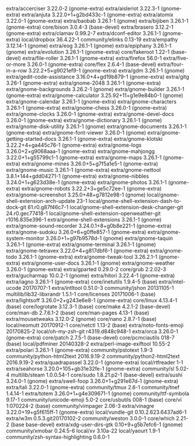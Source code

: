 extra/accerciser 3.22.0-2 (gnome-extra)
extra/aisleriot 3.22.3-1 (gnome-extra)
extra/anjuta 3.22.0+1+g2bd433c-1 (gnome-extra)
extra/atomix 3.22.0-1 (gnome-extra)
extra/baobab 3.26.1-1 (gnome)
extra/bijiben 3.26.1-1 (gnome-extra)
core/bison 3.0.4-3 (base-devel)
extra/brasero 3.12.2-1 (gnome-extra)
extra/clamav 0.99.2-7
extra/dconf-editor 3.26.1-1 (gnome-extra)
local/dropbox 36.4.22-1
community/elinks 0.13-19
extra/empathy 3.12.14-1 (gnome)
extra/eog 3.26.1-1 (gnome)
extra/epiphany 3.26.1-1 (gnome)
extra/evolution 3.26.1-1 (gnome-extra)
core/fakeroot 1.22-1 (base-devel)
extra/file-roller 3.26.1-1 (gnome-extra)
extra/firefox 56.0-1
extra/five-or-more 3.26.0-1 (gnome-extra)
core/flex 2.6.4-1 (base-devel)
extra/four-in-a-row 3.22.2+5+g9021ef9-1 (gnome-extra)
extra/gdm 3.26.1-1 (gnome)
extra/gedit-code-assistance 3.16.0+4+gd19b879-1 (gnome-extra)
extra/gitg 3.26-1 (gnome-extra)
extra/gnome-2048 3.26.1-1 (gnome-extra)
extra/gnome-backgrounds 3.26.2-1 (gnome)
extra/gnome-builder 3.26.1-1 (gnome-extra)
extra/gnome-calculator 3.25.92+11+g1e9e84b0-1 (gnome)
extra/gnome-calendar 3.26.1-1 (gnome-extra)
extra/gnome-characters 3.26.1-1 (gnome-extra)
extra/gnome-chess 3.26.0-1 (gnome-extra)
extra/gnome-clocks 3.26.0-1 (gnome-extra)
extra/gnome-devel-docs 3.26.0-1 (gnome-extra)
extra/gnome-dictionary 3.26.1-1 (gnome)
extra/gnome-disk-utility 3.26.1-1 (gnome)
extra/gnome-documents 3.26.1-1 (gnome-extra)
extra/gnome-font-viewer 3.26.0-1 (gnome)
extra/gnome-getting-started-docs 3.26.1-1 (gnome-extra)
extra/gnome-klotski 3.22.2+4+ga445c76-1 (gnome-extra)
extra/gnome-logs 3.26.0+2+g9068aaa-1 (gnome-extra)
extra/gnome-mahjongg 3.22.0+1+g55799c1-1 (gnome-extra)
extra/gnome-maps 3.26.1-1 (gnome-extra)
extra/gnome-mines 3.26.0+5+g7f5a1e5-1 (gnome-extra)
extra/gnome-music 3.26.1-1 (gnome-extra)
extra/gnome-nettool 3.8.1+144+gdd04271-1 (gnome-extra)
extra/gnome-nibbles 3.24.0+1+g623d38e-1 (gnome-extra)
extra/gnome-photos 3.26.1-1 (gnome-extra)
extra/gnome-robots 3.22.2+3+ge5c72ee-1 (gnome-extra)
extra/gnome-screenshot 3.25.0+48+g7812e98-1 (gnome)
local/gnome-shell-extension-arch-update 23-1
local/gnome-shell-extension-dash-to-dock-git 61.r0.g87f46c7-1
local/gnome-shell-extension-desk-changer-git 24.r0.gec77418-1
local/gnome-shell-extension-openweather-git r1016.835e396-1
extra/gnome-shell-extensions 3.26.1-1 (gnome)
extra/gnome-sound-recorder 3.24.0.1+8+g0b8e221-1 (gnome-extra)
extra/gnome-sudoku 3.26.0+6+g0ffe857-1 (gnome-extra)
extra/gnome-system-monitor 3.26.0+1+g97b9578d-1 (gnome)
extra/gnome-taquin 3.26.1-1 (gnome-extra)
extra/gnome-terminal 3.26.1-1 (gnome)
extra/gnome-tetravex 3.22.0+4+g817dbf6-1 (gnome-extra)
extra/gnome-todo 3.26.1-1 (gnome-extra)
extra/gnome-tweak-tool 3.26.2.1-1 (gnome-extra)
extra/gnome-user-docs 3.26.1-1 (gnome)
extra/gnome-weather 3.26.0-1 (gnome-extra)
extra/gparted 0.29.0-2
core/grub 2:2.02-3
extra/gucharmap 10.0.2-1 (gnome)
extra/hitori 3.22.4-1 (gnome-extra)
extra/iagno 3.26.1-1 (gnome-extra)
core/inetutils 1.9.4-5 (base)
extra/intel-ucode 20170707-1
extra/intltool 0.51.0-3
community/jshon 20131105-1
multilib/lib32-libxrandr 1.5.1-1
core/licenses 20171006-1 (base)
extra/lightsoff 3.26.0+2+g243e6e8-1 (gnome-extra)
core/linux 4.13.4-1 (base)
core/logrotate 3.12.3-1 (base)
core/make 4.2.1-2 (base-devel)
core/man-db 2.7.6.1-2 (base)
core/man-pages 4.13-1 (base)
extra/mousetweaks 3.12.0-2 (gnome)
core/nano 2.8.7-1 (base)
local/neomutt 20170912-1
core/netctl 1.13-2 (base)
extra/noto-fonts-emoji 20170825-2
local/oh-my-zsh-git r4319.d848c948-1
extra/orca 3.26.0-1 (gnome-extra)
core/patch 2.7.5-1 (base-devel)
core/pcmciautils 018-7 (base)
local/pdfminer 20140328-2
extra/perl-image-exiftool 10.55-2
extra/polari 3.26.1-1 (gnome-extra)
community/pstotext 1.9-3
community/python-html2text 2016.9.19-2
community/python2-html2text 2016.9.19-2
extra/quadrapassel 3.22.0-1 (gnome-extra)
local/rtfreader 1-1
extra/seahorse 3.20.0+105+gb31e32fe-1 (gnome-extra)
community/sl 5.02-4
multilib/steam 1.0.0.54-1
core/sudo 1.8.21.p2-1 (base-devel)
extra/sushi 3.24.0-1 (gnome)
extra/swell-foop 3.26.0+1+g291e67d-1 (gnome-extra)
extra/tali 3.22.0-1 (gnome-extra)
community/tmux 2.6-1
community/tnef 1.4.14-1
extra/totem 3.26.0+1+g4e309671-1 (gnome)
community/ttf-symbola 9.17-1
community/unicode-emoji 5.0-2
core/usbutils 008-1 (base)
core/vi 1:070224-2 (base)
community/vimpager 2.06-3
extra/vinagre 3.22.0+19+g5f615ff-1 (gnome-extra)
local/vundle-git 0.10.2.623.6437ad6-1
extra/w3m 0.5.3.git20170102-2
community/weston 3.0.0-1
core/which 2.21-2 (base base-devel)
extra/xdg-user-dirs-gtk 0.10+9+g5b7efc6-1 (gnome)
community/xmobar 0.24.5-6
local/xv 3.10a-22
local/yaourt 1.9-1
community/zsh-syntax-highlighting 0.6.0-1
